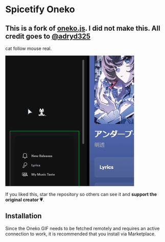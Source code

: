 # Spicetify Oneko

## This is a fork of [oneko.js](https://github.com/adryd325/oneko.js). I did not make this. All credit goes to [@adryd325](https://github.com/adryd325)

cat follow mouse real.

![demo](preview.gif)

If you liked this, star the repository so others can see it and **support the original creator 💗**.

## Installation

Since the Oneko GIF needs to be fetched remotely and requires an active connection to work, it is recommended that you install via Marketplace.
